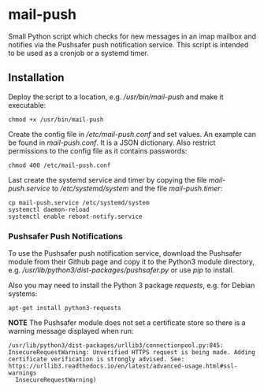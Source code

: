 # mail-push

Small Python script which checks for new messages in an imap mailbox and notifies via the Pushsafer push notification service. This script is intended to be used as a cronjob or a systemd timer.

## Installation

Deploy the script to a location, e.g. */usr/bin/mail-push* and make it executable:

```
chmod +x /usr/bin/mail-push
```

Create the config file in */etc/mail-push.conf* and set values. An example can be found in *mail-push.conf*. It is a JSON dictionary. Also restrict permissions to the config file as it contains passwords:

```
chmod 400 /etc/mail-push.conf
```

Last create the systemd service and timer by copying the file *mail-push.service* to */etc/systemd/system* and the file *mail-push.timer*:

```
cp mail-push.service /etc/systemd/system
systemctl daemon-reload
systemctl enable reboot-notify.service
```

### Pushsafer Push Notifications

To use the Pushsafer push notification service, download the Pushsafer module from their Github page and copy it to the Python3 module directory, e.g. */usr/lib/python3/dist-packages/pushsafer.py* or use *pip* to install.

Also you may need to install the Python 3 package *requests*, e.g. for Debian systems:

```
apt-get install python3-requests
```

**NOTE** The Pushsafer module does not set a certificate store so there is a warning message displayed when run:

```
/usr/lib/python3/dist-packages/urllib3/connectionpool.py:845: InsecureRequestWarning: Unverified HTTPS request is being made. Adding certificate verification is strongly advised. See: https://urllib3.readthedocs.io/en/latest/advanced-usage.html#ssl-warnings
  InsecureRequestWarning)
```

